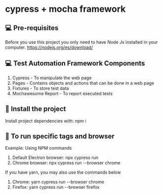 # cypress + mocha framework
## 💻 Pre-requisites
Before you use this project you only need to have Node Js installed in your computer.
https://nodejs.org/es/download/


## 💻 Test Automation Framework Components
1. Cypress - To manipulate the web page
2. Pages - Contains objects and actions that can be done in a web page
3. Fixtures - To store test data
4. Mochawesome Report - To report executed tests


## 🚀 Install the project
Install project dependencies with: npm i 


## 🚀 To run specific tags and browser
Example: Using NPM commands
1. Default Electron browser:  npx cypress run
2. Chrome browser: npx cypress run --browser chrome

If you have yarn, you may also use the commands below
1. Chrome: yarn cypress run --browser chrome
2. Firefox: yarn cypress run --browser firefox
